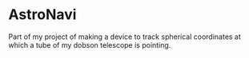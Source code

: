 # AstroNavi
Part of my project of making a device to track spherical coordinates at which a tube of my dobson telescope is pointing.  
